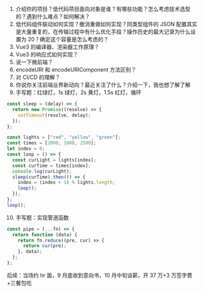 1. 介绍你的项目？低代码项目面向对象是谁？有哪些功能？怎么考虑技术选型的？遇到什么难点？如何解决？
2. 低代码组件联动如何实现？撤消重做如何实现？同类型组件的 JSON 配置其实是大量重复的，在传输过程中有什么优化手段？操作历史的最大记录为什么设置为 20？确定这个容量是怎么考虑的？
3. Vue3 的编译器、渲染器工作原理？
4. Vue3 的响应式如何实现？
5. 说一下微前端？
6. encodeURI 和 encodeURIComponent 方法区别？
7. 对 CI/CD 的理解？
8. 你说你关注前端业界新动向？最近关注了什么？介绍一下，我也想了解了解
9. 手写题：红绿灯，1s 绿灯，2s 黄灯，1.5s 红灯，循环

```js
const sleep = (delay) => {
  return new Promise((resolve) => {
    setTimeout(resolve, delay);
  });
};

const lights = ["red", "yellow", "green"];
const times = [2000, 1000, 2500];
let index = 0;
const loop = () => {
  const curLight = lights[index];
  const curTime = times[index];
  console.log(curLight);
  sleep(curTime).then(() => {
    index = (index + 1) % lights.length;
    loop();
  });
};
loop();
```

10. 手写题：实现管道函数

```js
const pipe = (...fn) => {
  return function (data) {
    return fn.reduce((pre, cur) => {
      return cur(pre);
    }, data);
  };
};
```

后续：当场约 hr 面，9 月底收到意向书，10 月中旬谈薪，开 37 万+3 万签字费+三餐包吃
